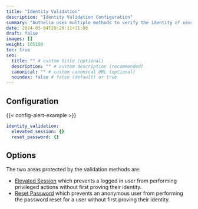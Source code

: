 ```yaml
---
title: "Identity Validation"
description: "Identity Validation Configuration"
summary: "Authelia uses multiple methods to verify the identity of users to prevent a malicious user from performing actions on behalf of them. This section describes these methods."
date: 2024-03-04T20:29:11+11:00
draft: false
images: []
weight: 105100
toc: true
seo:
  title: "" # custom title (optional)
  description: "" # custom description (recommended)
  canonical: "" # custom canonical URL (optional)
  noindex: false # false (default) or true
---
```


## Configuration

{{< config-alert-example >}}

```yaml {title="configuration.yml"}
identity_validation:
  elevated_session: {}
  reset_password: {}
```

## Options

The two areas protected by the validation methods are:

- [Elevated Session](elevated-session.md) which prevents a logged in user from performing privileged actions without
  first proving their identity.
- [Reset Password](reset-password.md) which prevents an anonymous user from performing the password reset for a user
  without first proving their identity.
